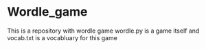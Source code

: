 # Wordle_game
This is a repository with wordle game
wordle.py is a game itself and vocab.txt is a vocabluary for this game
